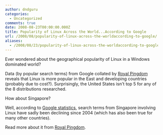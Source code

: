 ```yaml
---
author: dndguru
categories:
  - Uncategorized
comments: true
date: 2008-08-23T00:00:00.000Z
title: Popularity of Linux Across the World...According to Google
url: /2008/08/popularity-of-linux-across-the-worldaccording-to-google/
aliases:
  - /2008/08/23/popularity-of-linux-across-the-worldaccording-to-google/
---
```


Ever wondered about the geographical popularity of Linux in a Windows dominated world?

Data (by popular search terms) from Google collated by <a href="http://royal.pingdom.com/?p=340">Royal Pingdom</a> reveals that Linux is more popular in the East and developing countries (probably due to cost?). Surprisingly, the United States isn't top 5 for any of the 8 distributions researched.

How about Singapore?

Well, according to <a href="http://www.google.com/insights/search/#cat=&q=linux&geo=SG&date=&clp=&cmpt=q">Google statistics</a>, search terms from Singapore involving Linux have sadly been declining since 2004 (which has also been true for many other countries).

Read more about it from <a href="http://royal.pingdom.com/?p=340">Royal Pingdom</a>.
